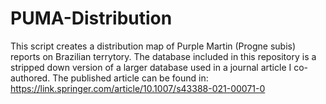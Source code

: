 # PUMA-Distribution
This script creates a distribution map of Purple Martin (Progne subis) reports on Brazilian terrytory. The database included in this repository is a stripped down version of a larger database used in a journal article I co-authored. The published article can be found in: https://link.springer.com/article/10.1007/s43388-021-00071-0
